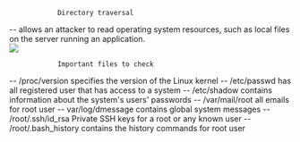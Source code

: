 				Directory traversal
-- allows an attacker to read operating system resources, such as local files on the server running an application.			
![](lfi1.png)

				Important files to check
-- /proc/version 	      specifies the version of the Linux kernel
-- /etc/passwd 		      has all registered user that has access to a system
-- /etc/shadow		      contains information about the system's users' passwords
-- /var/mail/root	 	all emails for root user
-- var/log/dmessage	  contains global system messages
-- /root/.ssh/id_rsa	      Private SSH keys for a root or any known user
-- /root/.bash_history	    contains the history commands for root user

